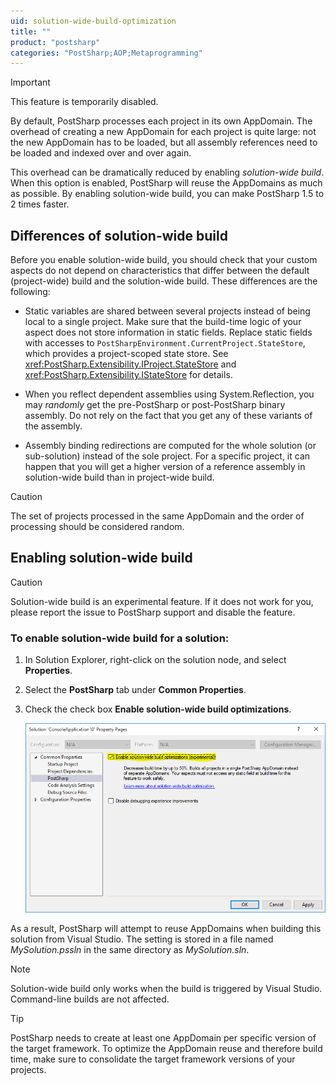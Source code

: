 ```yaml
---
uid: solution-wide-build-optimization
title: ""
product: "postsharp"
categories: "PostSharp;AOP;Metaprogramming"
---
```

> [!IMPORTANT]
> This feature is temporarily disabled.

By default, PostSharp processes each project in its own AppDomain. The overhead of creating a new AppDomain for each project is quite large: not the new AppDomain has to be loaded, but all assembly references need to be loaded and indexed over and over again.

This overhead can be dramatically reduced by enabling *solution-wide build*. When this option is enabled, PostSharp will reuse the AppDomains as much as possible. By enabling solution-wide build, you can make PostSharp 1.5 to 2 times faster. 


## Differences of solution-wide build

Before you enable solution-wide build, you should check that your custom aspects do not depend on characteristics that differ between the default (project-wide) build and the solution-wide build. These differences are the following:

* Static variables are shared between several projects instead of being local to a single project. Make sure that the build-time logic of your aspect does not store information in static fields. Replace static fields with accesses to `PostSharpEnvironment.CurrentProject.StateStore`, which provides a project-scoped state store. See <xref:PostSharp.Extensibility.IProject.StateStore> and <xref:PostSharp.Extensibility.IStateStore> for details. 

* When you reflect dependent assemblies using System.Reflection, you may *randomly* get the pre-PostSharp or post-PostSharp binary assembly. Do not rely on the fact that you get any of these variants of the assembly. 

* Assembly binding redirections are computed for the whole solution (or sub-solution) instead of the sole project. For a specific project, it can happen that you will get a higher version of a reference assembly in solution-wide build than in project-wide build.

> [!CAUTION]
> The set of projects processed in the same AppDomain and the order of processing should be considered random.


## Enabling solution-wide build

> [!CAUTION]
> Solution-wide build is an experimental feature. If it does not work for you, please report the issue to PostSharp support and disable the feature.


### To enable solution-wide build for a solution:

1. In Solution Explorer, right-click on the solution node, and select **Properties**. 


2. Select the **PostSharp** tab under **Common Properties**. 


3. Check the check box **Enable solution-wide build optimizations**. 

    ![The PostSharp property page in the Visual Studio solution properties dialog.](SolutionWideBuild.png)


As a result, PostSharp will attempt to reuse AppDomains when building this solution from Visual Studio. The setting is stored in a file named *MySolution.pssln* in the same directory as *MySolution.sln*. 

> [!NOTE]
> Solution-wide build only works when the build is triggered by Visual Studio. Command-line builds are not affected.

> [!TIP]
> PostSharp needs to create at least one AppDomain per specific version of the target framework. To optimize the AppDomain reuse and therefore build time, make sure to consolidate the target framework versions of your projects.

